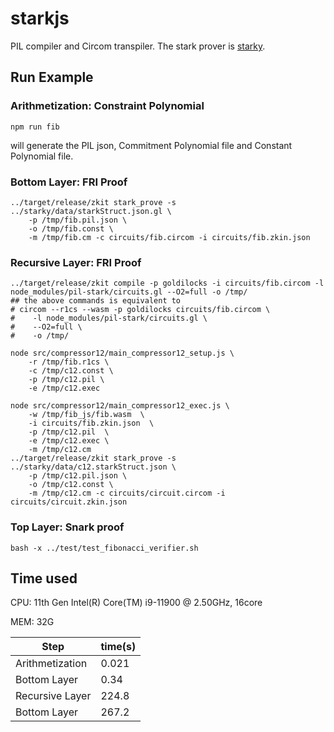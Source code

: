# starkjs

PIL compiler and Circom transpiler. The stark prover is [starky](../starky).

## Run Example
### Arithmetization: Constraint Polynomial

```
npm run fib
```
will generate the PIL json, Commitment Polynomial file and Constant Polynomial file.

### Bottom Layer: FRI Proof

```
../target/release/zkit stark_prove -s ../starky/data/starkStruct.json.gl \
    -p /tmp/fib.pil.json \
    -o /tmp/fib.const \
    -m /tmp/fib.cm -c circuits/fib.circom -i circuits/fib.zkin.json
```

### Recursive Layer: FRI Proof

```
../target/release/zkit compile -p goldilocks -i circuits/fib.circom -l node_modules/pil-stark/circuits.gl --O2=full -o /tmp/
## the above commands is equivalent to
# circom --r1cs --wasm -p goldilocks circuits/fib.circom \
#    -l node_modules/pil-stark/circuits.gl \
#    --O2=full \
#    -o /tmp/

node src/compressor12/main_compressor12_setup.js \
    -r /tmp/fib.r1cs \
    -c /tmp/c12.const \
    -p /tmp/c12.pil \
    -e /tmp/c12.exec

node src/compressor12/main_compressor12_exec.js \
    -w /tmp/fib_js/fib.wasm  \
    -i circuits/fib.zkin.json  \
    -p /tmp/c12.pil  \
    -e /tmp/c12.exec \
    -m /tmp/c12.cm
../target/release/zkit stark_prove -s ../starky/data/c12.starkStruct.json \
    -p /tmp/c12.pil.json \
    -o /tmp/c12.const \
    -m /tmp/c12.cm -c circuits/circuit.circom -i circuits/circuit.zkin.json
```

### Top Layer: Snark proof
```
bash -x ../test/test_fibonacci_verifier.sh
```

## Time used

CPU: 11th Gen Intel(R) Core(TM) i9-11900 @ 2.50GHz, 16core

MEM: 32G

| Step            | time(s) |
| ---             | ---     |
| Arithmetization | 0.021   |
| Bottom Layer    | 0.34    |
| Recursive Layer | 224.8   |
| Bottom Layer    | 267.2   |
